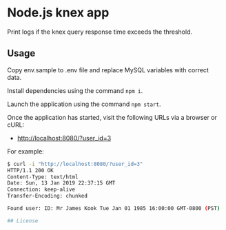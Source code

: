 # Node.js knex app

Print logs if the knex query response time exceeds the threshold.

## Usage

Copy env.sample to .env file and replace MySQL variables with correct data.

Install dependencies using the command `npm i`.

Launch the application using the command `npm start`.

Once the application has started, visit the following URLs via
a browser or cURL:

* <http://localhost:8080/?user_id=3>

For example:

```sh
$ curl -i "http://localhost:8080/?user_id=3"
HTTP/1.1 200 OK
Content-Type: text/html
Date: Sun, 13 Jan 2019 22:37:15 GMT
Connection: keep-alive
Transfer-Encoding: chunked

Found user: ID: Mr James Kook Tue Jan 01 1985 16:00:00 GMT-0800 (PST)

## License
